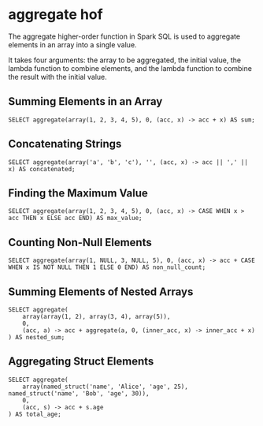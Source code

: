# aggregate hof

The aggregate higher-order function in Spark SQL is used to aggregate elements in an array into a single value.

It takes four arguments: the array to be aggregated, the initial value, the lambda function to combine elements, and the lambda function to combine the result with the initial value.

## Summing Elements in an Array

    SELECT aggregate(array(1, 2, 3, 4, 5), 0, (acc, x) -> acc + x) AS sum;

## Concatenating Strings

    SELECT aggregate(array('a', 'b', 'c'), '', (acc, x) -> acc || ',' || x) AS concatenated;

## Finding the Maximum Value

    SELECT aggregate(array(1, 2, 3, 4, 5), 0, (acc, x) -> CASE WHEN x > acc THEN x ELSE acc END) AS max_value;

## Counting Non-Null Elements

    SELECT aggregate(array(1, NULL, 3, NULL, 5), 0, (acc, x) -> acc + CASE WHEN x IS NOT NULL THEN 1 ELSE 0 END) AS non_null_count;

## Summing Elements of Nested Arrays

    SELECT aggregate(
        array(array(1, 2), array(3, 4), array(5)),
        0,
        (acc, a) -> acc + aggregate(a, 0, (inner_acc, x) -> inner_acc + x)
    ) AS nested_sum;

## Aggregating Struct Elements

    SELECT aggregate(
        array(named_struct('name', 'Alice', 'age', 25), named_struct('name', 'Bob', 'age', 30)),
        0,
        (acc, s) -> acc + s.age
    ) AS total_age;
